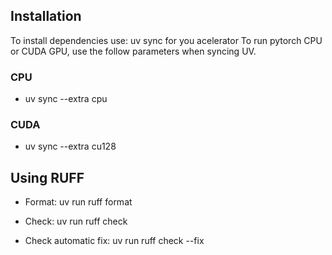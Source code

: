 ## Installation

To install dependencies use: uv sync for you acelerator
To run pytorch CPU or CUDA GPU, use the follow parameters when syncing UV.

### CPU 

 - uv sync --extra cpu 
 
 
 ### CUDA

 - uv sync --extra cu128


## Using RUFF

 - Format: uv run ruff format

 - Check: uv run ruff check

 - Check automatic fix: uv run ruff check --fix
